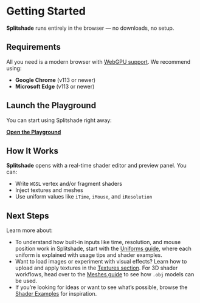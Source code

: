 # Getting Started

**Splitshade** runs entirely in the browser — no downloads, no setup.

## Requirements

All you need is a modern browser with [WebGPU support](https://caniuse.com/webgpu). We recommend using:

- **Google Chrome** (v113 or newer)
- **Microsoft Edge** (v113 or newer)

## Launch the Playground

You can start using Splitshade right away:

[**Open the Playground**](https://anukritiw.github.io/splitshade)

## How It Works

**Splitshade** opens with a real-time shader editor and preview panel. You can:

- Write `WGSL` vertex and/or fragment shaders
- Inject textures and meshes
- Use uniform values like `iTime`, `iMouse`, and `iResolution`

## Next Steps

Learn more about:

- To understand how built-in inputs like time, resolution, and mouse position work in Splitshade, start with the [Uniforms guide](../uniforms/what-are.md), where each uniform is explained with usage tips and shader examples.
- Want to load images or experiment with visual effects? Learn how to upload and apply textures in the [Textures section](../textures/what-are.md). For 3D shader workflows, head over to the [Meshes guide](../meshes/what-are.md) to see how `.obj` models can be used.
- If you’re looking for ideas or want to see what’s possible, browse the [Shader Examples](../examples/index.md) for inspiration.